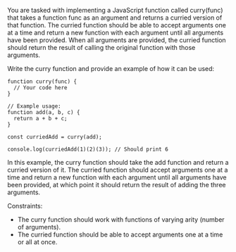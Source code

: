 You are tasked with implementing a JavaScript function called curry(func) that takes a function func as an argument and returns a curried version of that function. The curried function should be able to accept arguments one at a time and return a new function with each argument until all arguments have been provided. When all arguments are provided, the curried function should return the result of calling the original function with those arguments.

Write the curry function and provide an example of how it can be used:

```
function curry(func) {
  // Your code here
}

// Example usage:
function add(a, b, c) {
  return a + b + c;
}

const curriedAdd = curry(add);

console.log(curriedAdd(1)(2)(3)); // Should print 6
```

In this example, the curry function should take the add function and return a curried version of it. The curried function should accept arguments one at a time and return a new function with each argument until all arguments have been provided, at which point it should return the result of adding the three arguments.

Constraints:

- The curry function should work with functions of varying arity (number of arguments).
- The curried function should be able to accept arguments one at a time or all at once.
